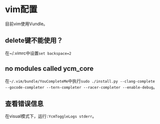 # vim配置

目前vim使用Vundle。

## delete键不能使用？
在~/.vimrc中设置`set backspace=2`

## no modules called ycm_core
在`~/.vim/bundle/YouCompleteMe`中执行`sudo ./install.py --clang-complete --gocode-completer --tern-completer --racer-completer --enable-debug`。

## 查看错误信息
在visual模式下，运行`:YcmToggleLogs stderr`。
